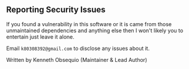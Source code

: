 ## Reporting Security Issues

If you found a vulnerability in this software or it is came from those unmaintained dependencies and anything else then I won't likely you to entertain just leave it alone.

Email `k80308392@gmail.com` to disclose any issues about it.

Written by Kenneth Obsequio (Maintainer & Lead Author)
